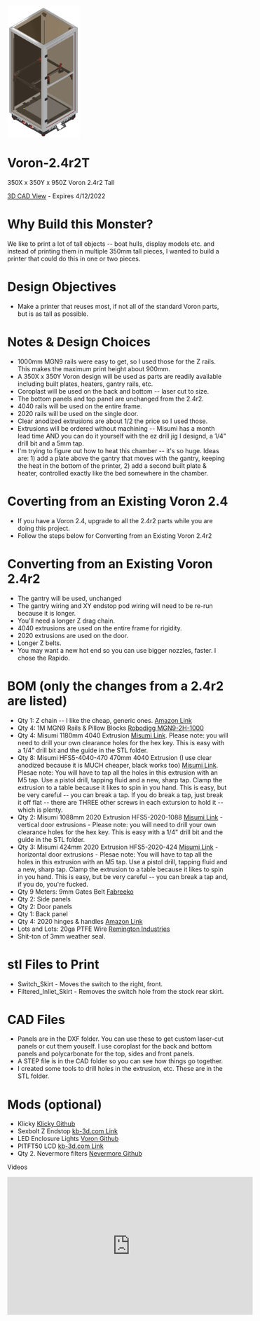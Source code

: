 <img src="/images/2.4r2T.png" height="300">

# Voron-2.4r2T
350X x 350Y x 950Z Voron 2.4r2 Tall

[3D CAD View](https://bit.ly/3J8i0Tg) - Expires 4/12/2022

# Why Build this Monster?
We like to print a lot of tall objects -- boat hulls, display models etc. and instead of printing them in multiple 350mm tall pieces, I wanted to build a printer that could do this in one or two pieces.
# Design Objectives
- Make a printer that reuses most, if not all of the standard Voron parts, but is as tall as possible.
# Notes & Design Choices
- 1000mm MGN9 rails were easy to get, so I used those for the Z rails. This makes the maximum print height about 900mm.
- A 350X x 350Y Voron design will be used as parts are readily available including built plates, heaters, gantry rails, etc.
- Coroplast will be used on the back and bottom -- laser cut to size.
- The bottom panels and top panel are unchanged from the 2.4r2.
- 4040 rails will be used on the entire frame.
- 2020 rails will be used on the single door.
- Clear anodized extrusions are about 1/2 the price so I used those.
- Extrusions will be ordered without machining -- Misumi has a month lead time AND you can do it yourself with the ez drill jig I designd, a 1/4" drill bit and a 5mm tap.
- I'm trying to figure out how to heat this chamber -- it's so huge. Ideas are: 1) add a plate above the gantry that moves with the gantry, keeping the heat in the bottom of the printer, 2) add a second built plate & heater, controlled exactly like the bed somewhere in the chamber.
# Coverting from an Existing Voron 2.4
- If you have a Voron 2.4, upgrade to all the 2.4r2 parts while you are doing this project.
- Follow the steps below for Converting from an Existing Voron 2.4r2
# Converting from an Existing Voron 2.4r2
- The gantry will be used, unchanged
- The gantry wiring and XY endstop pod wiring will need to be re-run because it is longer.
- You'll need a longer Z drag chain.
- 4040 extrusions are used on the entire frame for rigidity.
- 2020 extrusions are used on the door.
- Longer Z belts.
- You may want a new hot end so you can use bigger nozzles, faster. I chose the Rapido.
# BOM (only the changes from a 2.4r2 are listed)
- Qty 1: Z chain -- I like the cheap, generic ones. [Amazon Link](https://www.amazon.com/gp/product/B08R1M9J2H/ref=ppx_yo_dt_b_asin_title_o02_s00?ie=UTF8&th=1)
- Qty 4: 1M MGN9 Rails & Pillow Blocks [Robodigg MGN9-2H-1000](https://www.robotdigg.com/product/347/Custom-length-GCr15-MGN9,-MGN12-or-MGN15-Linear-Rail-n-Carriage)
- Qty 4: Misumi 1180mm 4040 Extrusion [Misumi Link](https://us.misumi-ec.com/vona2/detail/110302684530/?HissuCode=HFS5-4040-1180). Please note: you will need to drill your own clearance holes for the hex key. This is easy with a 1/4" drill bit and the guide in the STL folder.
- Qty 8: Misumi HFS5-4040-470 470mm 4040 Extrusion (I use clear anodized because it is MUCH cheaper, black works too) [Misumi Link](https://us.misumi-ec.com/vona2/detail/110302684530/?HissuCode=HFS5-4040-470). Plesae note: You will have to tap all the holes in this extrusion with an M5 tap. Use a pistol drill, tapping fluid and a new, sharp tap. Clamp the extrusion to a table because it likes to spin in you hand. This is easy, but be very careful -- you can break a tap. If you do break a tap, just break it off flat -- there are THREE other screws in each extursion to hold it -- which is plenty.
- Qty 2: Misumi 1088mm 2020 Extrusion HFS5-2020-1088 [Misumi Link](https://us.misumi-ec.com/vona2/detail/110302683830/?PNSearch=HFS5-2020-1088&HissuCode=HFS5-2020-1088&searchFlow=suggest2products&Keyword=HFS5-2020-1088) - vertical door extrusions - Please note: you will need to drill your own clearance holes for the hex key. This is easy with a 1/4" drill bit and the guide in the STL folder.
- Qty 3: Misumi 424mm 2020 Extrusion HFS5-2020-424 [Misumi Link](https://us.misumi-ec.com/vona2/detail/110302683830/?PNSearch=HFS5-2020-424&HissuCode=HFS5-2020-424&searchFlow=suggest2products&Keyword=HFS5-2020-424) - horizontal door extrusions - Plesae note: You will have to tap all the holes in this extrusion with an M5 tap. Use a pistol drill, tapping fluid and a new, sharp tap. Clamp the extrusion to a table because it likes to spin in you hand. This is easy, but be very careful -- you can break a tap and, if you do, you're fucked.
- Qty 9 Meters: 9mm Gates Belt [Fabreeko](https://www.fabreeko.com/products/gates-gt2-open-belt-ll-2gt-6-9-12-reinforced?variant=42466462761215)
- Qty 2: Side panels
- Qty 2: Door panels
- Qty 1: Back panel
- Qty 4: 2020 hinges & handles [Amazon Link](https://amazon.com/gp/product/B07NQ5WHW9/ref=ppx_yo_dt_b_asin_title_o00_s00?ie=UTF8&psc=1)
- Lots and Lots: 20ga PTFE Wire [Remington Industries](https://www.remingtonindustries.com/)
- Shit-ton of 3mm weather seal.
# stl Files to Print
- Switch_Skirt - Moves the switch to the right, front.
- Filtered_Inliet_Skirt - Removes the switch hole from the stock rear skirt.
# CAD Files
- Panels are in the DXF folder. You can use these to get custom laser-cut panels or cut them youself. I use coroplast for the back and bottom panels and polycarbonate for the top, sides and front panels.
- A STEP file is in the CAD folder so you can see how things go together.
- I created some tools to drill holes in the extrusion, etc. These are in the STL folder.
# Mods (optional)
- Klicky [Klicky Github](https://github.com/jlas1/Klicky-Probe)
- Sexbolt Z Endstop [kb-3d.com Link](https://kb-3d.com/store/voron/301-hartk-sexbolt-z-endstop-mod-for-voron-v2-hardware-kit-1634072159749.html)
- LED Enclosure Lights [Voron Github](https://github.com/VoronDesign/VoronUsers/tree/master/printer_mods/DerekBackus/LED_Holder)
- PITFT50 LCD [kb-3d.com Link](https://kb-3d.com/store/controllers-displays-drivers/419-btt-pitft50-v20-5-inch-pi-lcd-touchscreen-display-1639871340640.html)
- Qty 2. Nevermore filters [Nevermore Github](https://github.com/nevermore3d/Nevermore_Micro)

Videos
<iframe width="560" height="315" src="https://www.youtube.com/embed/ohi948kkzv4" title="YouTube video player" frameborder="0" allow="accelerometer; autoplay; clipboard-write; encrypted-media; gyroscope; picture-in-picture" allowfullscreen></iframe>
